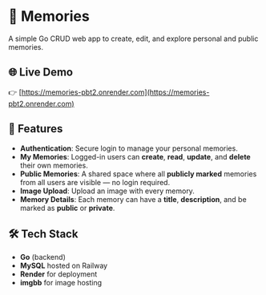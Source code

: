 # 📸 Memories

A simple Go CRUD web app to create, edit, and explore personal and public memories.

## 🌐 Live Demo

👉 [https://memories-pbt2.onrender.com](https://memories-pbt2.onrender.com) 

## 🚀 Features

- **Authentication**: Secure login to manage your personal memories.
- **My Memories**: Logged-in users can **create**, **read**, **update**, and **delete** their own memories.
- **Public Memories**: A shared space where all **publicly marked** memories from all users are visible — no login required.
- **Image Upload**: Upload an image with every memory.
- **Memory Details**: Each memory can have a **title**, **description**, and be marked as **public** or **private**.

## 🛠️ Tech Stack

- **Go** (backend)
- **MySQL** hosted on Railway
- **Render** for deployment
- **imgbb** for image hosting



 
